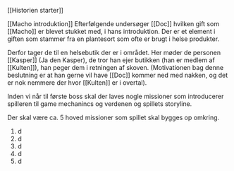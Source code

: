 [[Historien starter]]

[[Macho introduktion]]
Efterfølgende undersøger [[Doc]] hvilken gift som [[Macho]] er blevet stukket med, i hans introduktion.
Der er et element i giften som stammer fra en plantesort som ofte er brugt i helse produkter.

Derfor tager de til en helsebutik der er i området. Her møder de personen [[Kasper]] (Ja den Kasper), de tror han ejer butikken (han er medlem af [[Kulten]]), han peger dem i retningen af skoven. (Motivationen bag denne beslutning er at han gerne vil have [[Doc]] kommer ned med nakken, og det er nok nemmere der hvor [[Kulten]] er i overtal).

Inden vi når til første boss skal der laves nogle missioner som introducerer spilleren til game mechanincs og verdenen og spillets storyline.

Der skal være ca. 5 hoved missioner som spillet skal bygges op omkring.

1. d
2. d
3. d
4. d
5. d
